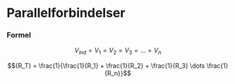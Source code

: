 # Parallelforbindelser


### Formel
$$V_{ind} = V_1 = V_2 = V_3 = \dots = V_n$$

$${R_T} = \frac{1}{\frac{1}{R_1} + \frac{1}{R_2} + \frac{1}{R_3} \dots \frac{1}{R_n}}$$



